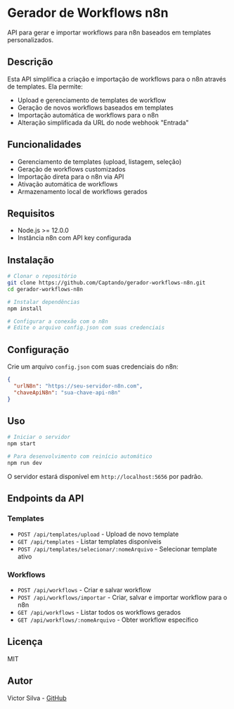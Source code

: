 # Gerador de Workflows n8n

API para gerar e importar workflows para n8n baseados em templates personalizados.

## Descrição

Esta API simplifica a criação e importação de workflows para o n8n através de templates. Ela permite:

- Upload e gerenciamento de templates de workflow
- Geração de novos workflows baseados em templates
- Importação automática de workflows para o n8n
- Alteração simplificada da URL do node webhook "Entrada"

## Funcionalidades

- Gerenciamento de templates (upload, listagem, seleção)
- Geração de workflows customizados
- Importação direta para o n8n via API
- Ativação automática de workflows
- Armazenamento local de workflows gerados

## Requisitos

- Node.js >= 12.0.0
- Instância n8n com API key configurada

## Instalação

```bash
# Clonar o repositório
git clone https://github.com/Captando/gerador-workflows-n8n.git
cd gerador-workflows-n8n

# Instalar dependências
npm install

# Configurar a conexão com o n8n
# Edite o arquivo config.json com suas credenciais
```

## Configuração

Crie um arquivo `config.json` com suas credenciais do n8n:

```json
{
  "urlN8n": "https://seu-servidor-n8n.com",
  "chaveApiN8n": "sua-chave-api-n8n"
}
```

## Uso

```bash
# Iniciar o servidor
npm start

# Para desenvolvimento com reinício automático
npm run dev
```

O servidor estará disponível em `http://localhost:5656` por padrão.

## Endpoints da API

### Templates

- `POST /api/templates/upload` - Upload de novo template
- `GET /api/templates` - Listar templates disponíveis
- `POST /api/templates/selecionar/:nomeArquivo` - Selecionar template ativo

### Workflows

- `POST /api/workflows` - Criar e salvar workflow
- `POST /api/workflows/importar` - Criar, salvar e importar workflow para o n8n
- `GET /api/workflows` - Listar todos os workflows gerados
- `GET /api/workflows/:nomeArquivo` - Obter workflow específico

## Licença

MIT

## Autor

Victor Silva - [GitHub](https://github.com/Captando)
